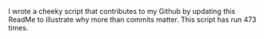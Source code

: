 I wrote a cheeky script that contributes to my Github by updating this ReadMe to illustrate why more than commits matter. This script has run 473 times.